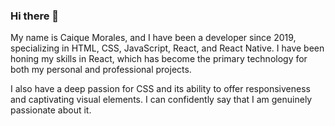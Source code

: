 ### Hi there 👋

My name is Caique Morales, and I have been a developer since 2019, specializing in HTML, CSS, JavaScript, React, and React Native. I have been honing my skills in React, which has become the primary technology for both my personal and professional projects. 

I also have a deep passion for CSS and its ability to offer responsiveness and captivating visual elements. I can confidently say that I am genuinely passionate about it.
<!--
**CaiqueMorales20/CaiqueMorales20** is a ✨ _special_ ✨ repository because its `README.md` (this file) appears on your GitHub profile.

Here are some ideas to get you started:

- 🔭 I’m currently working on ...
- 🌱 I’m currently learning ...
- 👯 I’m looking to collaborate on ...
- 🤔 I’m looking for help with ...
- 💬 Ask me about ...
- 📫 How to reach me: ...
- 😄 Pronouns: ...
- ⚡ Fun fact: ...
-->
